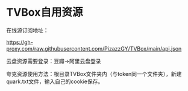 # TVBox自用资源

在线源订阅地址：

https://gh-proxy.com/raw.githubusercontent.com/PizazzGY/TVBox/main/api.json

云盘资源需要登录：豆瓣→阿里云盘登录

夸克资源使用方法：根目录TVBox文件夹内（与token同一个文件夹），新建quark.txt文件，输入自己的cookie保存。
